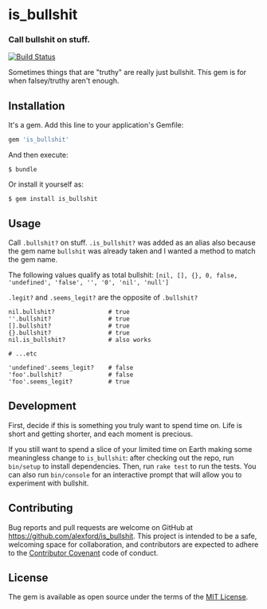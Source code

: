 # is_bullshit

### Call bullshit on stuff.

[![Build Status](https://travis-ci.org/alexford/is_bullshit.svg?branch=master)](https://travis-ci.org/alexford/is_bullshit)

Sometimes things that are "truthy" are really just bullshit. This gem is for when falsey/truthy aren't enough.

## Installation

It's a gem. Add this line to your application's Gemfile:

```ruby
gem 'is_bullshit'
```

And then execute:

    $ bundle

Or install it yourself as:

    $ gem install is_bullshit

## Usage

Call `.bullshit?` on stuff. `.is_bullshit?` was added as an alias also because the gem name `bullshit` was already taken and I wanted a method to match the gem name.

The following values qualify as total bullshit: `[nil, [], {}, 0, false, 'undefined', 'false', '', '0', 'nil', 'null']`

`.legit?` and `.seems_legit?` are the opposite of `.bullshit?` 

````
nil.bullshit?               # true
''.bullshit?                # true
[].bullshit?                # true
{}.bullshit?                # true
nil.is_bullshit?            # also works

# ...etc

'undefined'.seems_legit?    # false
'foo'.bullshit?             # false
'foo'.seems_legit?          # true
````

## Development

First, decide if this is something you truly want to spend time on. Life is short and getting shorter, and each moment is precious.

If you still want to spend a slice of your limited time on Earth making some meaningless change to `is_bullshit`: after checking out the repo, run `bin/setup` to install dependencies. Then, run `rake test` to run the tests. You can also run `bin/console` for an interactive prompt that will allow you to experiment with bullshit.

## Contributing

Bug reports and pull requests are welcome on GitHub at https://github.com/alexford/is_bullshit. This project is intended to be a safe, welcoming space for collaboration, and contributors are expected to adhere to the [Contributor Covenant](http://contributor-covenant.org) code of conduct.


## License

The gem is available as open source under the terms of the [MIT License](http://opensource.org/licenses/MIT).


